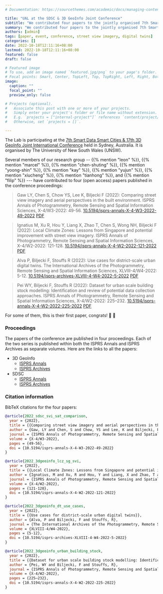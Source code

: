 ```yaml
---
# Documentation: https://sourcethemes.com/academic/docs/managing-content/

title: "UAL at the SDSC & 3D GeoInfo Joint Conference"
subtitle: "We contributed four papers to the jointly organised 7th Smart Data Smart Cities & 17th 3D GeoInfo events at UNSW Sydney"
summary: "We contributed four papers to the jointly organised 7th Smart Data Smart Cities & 17th 3D GeoInfo events at UNSW Sydney"
authors: [admin]
tags: [paper, event, conference, street view imagery, digital twins]
categories: []
date: 2022-10-18T12:11:16+08:00
lastmod: 2022-10-18T12:11:16+08:00
featured: false
draft: false

# Featured image
# To use, add an image named `featured.jpg/png` to your page's folder.
# Focal points: Smart, Center, TopLeft, Top, TopRight, Left, Right, BottomLeft, Bottom, BottomRight.
image:
  caption: ""
  focal_point: ""
  preview_only: false

# Projects (optional).
#   Associate this post with one or more of your projects.
#   Simply enter your project's folder or file name without extension.
#   E.g. `projects = ["internal-project"]` references `content/project/deep-learning/index.md`.
#   Otherwise, set `projects = []`.

---
```


The Lab is participating at the [7th Smart Data Smart Cities & 17th 3D GeoInfo
Joint International Conference](https://www.sdsc3dgeoinfo.unsw.edu.au) held in Sydney, Australia.
It is organised by The University of New South Wales (UNSW).

Several members of our research group -- {{% mention "leon" %}}, {{% mention "marcel" %}}, {{% mention "chen-shuting" %}}, {{% mention "yoong-shin" %}}, {{% mention "kay" %}}, {{% mention "yujun" %}}, {{% mention "xiucheng" %}}, {{% mention "tianhong" %}}, and {{% mention "filip" %}} --- have contributed to four (open access) papers published in the conference proceedings:

> Gaw LY, Chen S, Chow YS, Lee K, Biljecki F (2022): Comparing street view imagery and aerial perspectives in the built environment. ISPRS Annals of Photogrammetry, Remote Sensing and Spatial Information Sciences, X-4/W3-2022: 49-56. [<i class="ai ai-doi-square ai"></i> 10.5194/isprs-annals-X-4-W3-2022-49-2022](https://doi.org/10.5194/isprs-annals-X-4-W3-2022-49-2022) [<i class="far fa-file-pdf"></i> PDF](/publication/2022-sdsc-svi-sat-comparison/2022-sdsc-svi-sat-comparison.pdf)</i>

> Ignatius M, Xu R, Hou Y, Liang X, Zhao T, Chen S, Wong NH, Biljecki F (2022): Local Climate Zones: Lessons from Singapore and potential improvement with street view imagery. ISPRS Annals of Photogrammetry, Remote Sensing and Spatial Information Sciences, X-4/W2-2022: 121-128. [<i class="ai ai-doi-square ai"></i> 10.5194/isprs-annals-X-4-W2-2022-121-2022](https://doi.org/10.5194/isprs-annals-X-4-W2-2022-121-2022) [<i class="far fa-file-pdf"></i> PDF](/publication/2022-3-dgeoinfo-lcz-sg-svi/2022-3-dgeoinfo-lcz-sg-svi.pdf)</i>

> Alva P, Biljecki F, Stouffs R (2022): Use cases for district-scale urban digital twins. The International Archives of the Photogrammetry, Remote Sensing and Spatial Information Sciences, XLVIII-4/W4-2022: 5-12.  [<i class="ai ai-doi-square ai"></i> 10.5194/isprs-archives-XLVIII-4-W4-2022-5-2022](https://doi.org/10.5194/isprs-archives-XLVIII-4-W4-2022-5-2022) [<i class="far fa-file-pdf"></i> PDF](/publication/2022-3-dgeoinfo-dt-use-cases/2022-3-dgeoinfo-dt-use-cases.pdf)</i>

> Pei WY, Biljecki F, Stouffs R (2022): Dataset for urban scale building stock modelling: Identification and review of potential data collection approaches. ISPRS Annals of Photogrammetry, Remote Sensing and Spatial Information Sciences, X-4/W2-2022: 225–232. [<i class="ai ai-doi-square ai"></i> 10.5194/isprs-annals-X-4-W2-2022-225-2022](https://doi.org/10.5194/isprs-annals-X-4-W2-2022-225-2022) [<i class="far fa-file-pdf"></i> PDF](/publication/2022-3-dgeoinfo-urban-building-stock/2022-3-dgeoinfo-urban-building-stock.pdf)</i>


For some of them, this is their first paper, congrats! :raised_hands: :clap:

### Proceedings

The papers of the conference are published in four proceedings.
Each of the two series is published within both the ISPRS Annals and ISPRS Archives as separate volumes.
Here are the links to all the papers:

- 3D GeoInfo
  - [ISPRS Annals](https://www.isprs-ann-photogramm-remote-sens-spatial-inf-sci.net/X-4-W2-2022/)
  - [ISPRS Archives](https://www.int-arch-photogramm-remote-sens-spatial-inf-sci.net/XLVIII-4-W4-2022/)
- SDSC
  - [ISPRS Annals](https://www.isprs-ann-photogramm-remote-sens-spatial-inf-sci.net/X-4-W3-2022/)
  - [ISPRS Archives](https://www.int-arch-photogramm-remote-sens-spatial-inf-sci.net/XLVIII-4-W5-2022/)


### Citation information

BibTeX citations for the four papers:

```bibtex
@article{2022_sdsc_svi_sat_comparison,
  year = {2022},
  title = {{Comparing street view imagery and aerial perspectives in the built environment}},
  author = {Gaw, LY and Chen, S and Chow, YS and Lee, K and Biljecki, F}, 
  journal = {ISPRS Annals of Photogrammetry, Remote Sensing and Spatial Information Sciences}, 
  volume = {X-4/W3-2022},
  pages = {49-56},
  doi = {10.5194/isprs-annals-X-4-W3-2022-49-2022}
}
```

```bibtex
@article{2022_3dgeoinfo_lcz_sg_svi,
  year = {2022},
  title = {{Local Climate Zones: Lessons from Singapore and potential improvement with street view imagery}},
  author = {Ignatius, M and Xu, R and Hou, Y and Liang, X and Zhao, T and Chen, S and Wong, NH and Biljecki, F},
  journal = {ISPRS Annals of Photogrammetry, Remote Sensing and Spatial Information Sciences}, 
  volume = {X-4/W2-2022},
  pages = {121-128},
  doi = {10.5194/isprs-annals-X-4-W2-2022-121-2022}
}
```

```bibtex
@article{2022_3dgeoinfo_dt_use_cases,
  year = {2022},
  title = {{Use cases for district-scale urban digital twins}},
  author = {Alva, P and Biljecki, F and Stouffs, R},
  journal = {The International Archives of the Photogrammetry, Remote Sensing and Spatial Information Sciences}, 
  volume = {XLVIII-4/W4-2022},
  pages = {5-12},
  doi = {10.5194/isprs-archives-XLVIII-4-W4-2022-5-2022}
}
```

```bibtex
@article{2022_3dgeoinfo_urban_building_stock,
  year = {2022},
  title = {{Dataset for urban scale building stock modelling: Identification and review of potential data collection approaches}},
  author = {Pei, WY and Biljecki, F and Stouffs, R},
  journal = {ISPRS Annals of Photogrammetry, Remote Sensing and Spatial Information Sciences}, 
  volume = {X-4/W2-2022},
  pages = {225–232},
  doi = {10.5194/isprs-annals-X-4-W2-2022-225-2022}
}
```


